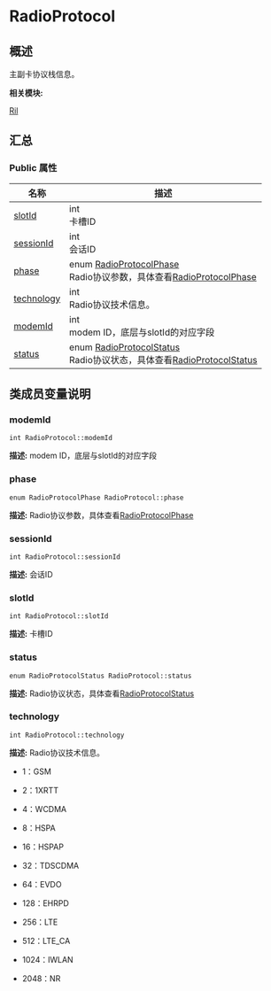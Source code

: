 # RadioProtocol


## 概述

主副卡协议栈信息。

**相关模块:**

[Ril](_ril.md)


## 汇总


### Public 属性

  | 名称 | 描述 | 
| -------- | -------- |
| [slotId](#slotid) | int<br/>卡槽ID&nbsp; | 
| [sessionId](#sessionid) | int<br/>会话ID&nbsp; | 
| [phase](#phase) | enum&nbsp;[RadioProtocolPhase](_ril.md#radioprotocolphase)<br/>Radio协议参数，具体查看[RadioProtocolPhase](_ril.md#radioprotocolphase) | 
| [technology](#technology) | int<br/>Radio协议技术信息。 | 
| [modemId](#modemid) | int<br/>modem&nbsp;ID，底层与slotId的对应字段&nbsp; | 
| [status](#status) | enum&nbsp;[RadioProtocolStatus](_ril.md#radioprotocolstatus)<br/>Radio协议状态，具体查看[RadioProtocolStatus](_ril.md#radioprotocolstatus) | 


## 类成员变量说明


### modemId

  
```
int RadioProtocol::modemId
```
**描述:**
modem ID，底层与slotId的对应字段


### phase

  
```
enum RadioProtocolPhase RadioProtocol::phase
```
**描述:**
Radio协议参数，具体查看[RadioProtocolPhase](_ril.md#radioprotocolphase)


### sessionId

  
```
int RadioProtocol::sessionId
```
**描述:**
会话ID


### slotId

  
```
int RadioProtocol::slotId
```
**描述:**
卡槽ID


### status

  
```
enum RadioProtocolStatus RadioProtocol::status
```
**描述:**
Radio协议状态，具体查看[RadioProtocolStatus](_ril.md#radioprotocolstatus)


### technology

  
```
int RadioProtocol::technology
```
**描述:**
Radio协议技术信息。

- 1：GSM

- 2：1XRTT

- 4：WCDMA

- 8：HSPA

- 16：HSPAP

- 32：TDSCDMA

- 64：EVDO

- 128：EHRPD

- 256：LTE

- 512：LTE_CA

- 1024：IWLAN

- 2048：NR 
